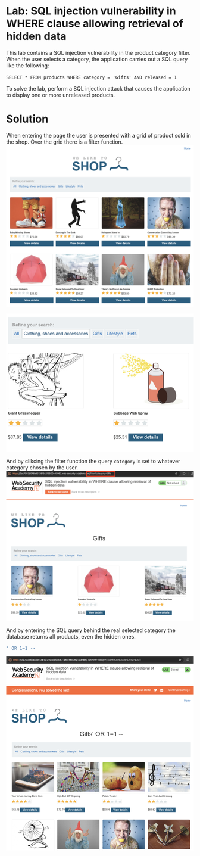 # Lab: SQL injection vulnerability in WHERE clause allowing retrieval of hidden data
This lab contains a SQL injection vulnerability in the product category filter. When the user selects a category, the application carries out a SQL query like the following:

`SELECT * FROM products WHERE category = 'Gifts' AND released = 1`

To solve the lab, perform a SQL injection attack that causes the application to display one or more unreleased products.

# Solution
When entering the page the user is presented with a grid of product sold in the shop. Over the grid there is a filter function.  
![](./img/Lab_1_Enter_shop.png)

![](./img/Lab_1_Filter_func.png)


And by clikcing the filter function the query ```category``` is set to whatever category chosen by the user.   
![](./img/Lab_1_Query_changed.png)

And by entering the SQL query behind the real selected category the database returns all products, even the hidden ones.

```sql
' OR 1=1 --
```

![](./img/Lab_1_Solved.png)